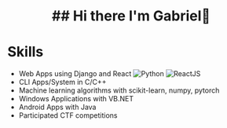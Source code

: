 <h1 align="center">## Hi there I'm Gabriel👋</h1>

# Skills 
* Web Apps using Django and React ![Python](https://img.shields.io/badge/python-%233776AB.svg?style=for-the-badge&logo=python&logoColor=white) ![ReactJS](https://img.shields.io/badge/react-%2320232a.svg?style=for-the-badge&logo=react&logoColor=%2361DAFB) 
* CLI Apps/System in C/C++
* Machine learning algorithms with scikit-learn, numpy, pytorch
* Windows Applications with VB.NET
* Android Apps with Java
* Participated CTF competitions
